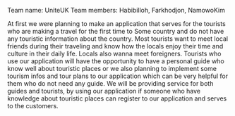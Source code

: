 Team name: UniteUK
Team members: Habibilloh, Farkhodjon, NamowoKim

At first we were planning to make an application that serves for the tourists who are making a travel for the first time to Some country and do not have any touristic information about the country. Most tourists want to meet local friends during their traveling and know how the locals enjoy their time and culture in their daily life. Locals also wanna meet foreigners. Tourists who use our application will have the opportunity to have a personal guide who know well about touristic places or we also planning to implement some tourism infos and tour plans to our application which can be very helpful for them who do not need any guide. We will be providing service for both guides and tourists, by using our application if someone who have knowledge about touristic places can register to our application and serves to the customers.
